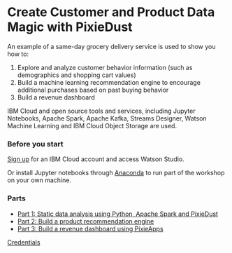 # Create Customer and Product Data Magic with PixieDust
 
An example of a same-day grocery delivery service is used to show you how to:

1. Explore and analyze customer behavior information (such as demographics and shopping cart values)
2. Build a machine learning recommendation engine to encourage additional purchases based on past buying behavior
3. Build a revenue dashboard

IBM Cloud and open source tools and services, including Jupyter Notebooks, Apache Spark, Apache Kafka, Streams Designer, Watson Machine Learning and IBM Cloud Object Storage are used.

### Before you start

[Sign up](https://eu-gb.datascience.ibm.com/) for an IBM Cloud account and access Watson Studio.

Or install Jupyter notebooks through [Anaconda](https://www.anaconda.com/) to run part of the workshop on your own machine.

### Parts

* [Part 1: Static data analysis using Python, Apache Spark and PixieDust](part_1.md)
* [Part 2: Build a product recommendation engine](part_2.md)
* [Part 3: Build a revenue dashboard using PixieApps](part_3.md)

[Credentials](https://github.com/ibm-watson-data-lab/localcart-at-think-conf/blob/master/README.md)
